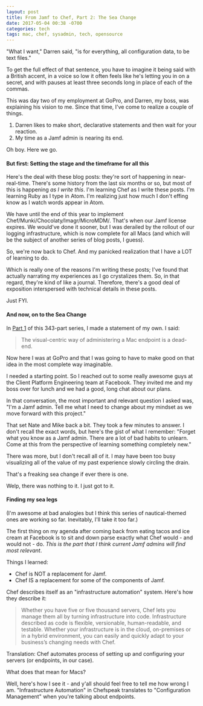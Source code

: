 ```yaml
---
layout: post
title: From Jamf to Chef, Part 2: The Sea Change
date: 2017-05-04 00:38 -0700
categories: tech
tags: mac, chef, sysadmin, tech, opensource
---
```


"What I want," Darren said, "is for everything, all configuration data, to be text files."

To get the full effect of that sentence, you have to imagine it being said with a British accent, in a voice so low it often feels like he's letting you in on a secret, and with pauses at least three seconds long in place of each of the commas.

This was day two of my employment at GoPro, and Darren, my boss, was explaining his vision to me. Since that time, I've come to realize a couple of things.

1. Darren likes to make short, declarative statements and then wait for your reaction.
2. My time as a Jamf admin is nearing its end.

Oh boy. Here we go.

#### But first: Setting the stage and the timeframe for all this

Here's the deal with these blog posts: they're sort of happening in near-real-time. There's some history from the last six months or so, but most of this is happening *as I write this*. I'm learning Chef as I write these posts. I'm learning Ruby as I type in Atom. I'm realizing just how much I don't effing know as I watch words appear in Atom.

We have until the end of this year to implement Chef/Munki/Chocolaty/Imagr/MicroMDM/<insert your favorite open source management system here>. That's when our Jamf license expires. We would've done it sooner, but I was derailed by the rollout of our logging infrastructure, which is now complete for all Macs (and which will be the subject of another series of blog posts, I guess).

So, we're now back to Chef. And my panicked realization that I have a LOT of learning to do.

Which is really one of the reasons I'm writing these posts; I've found that actually narrating my experiences as I go crystalizes them. So, in that regard, they're kind of like a journal. Therefore, there's a good deal of exposition interspersed with technical details in these posts.

Just FYI.

#### And now, on to the Sea Change

In [Part 1](http://lowlyadmin.com/tech/2017/04/24/from-jamf-to-chef-part-1/) of this 343-part series, I made a statement of my own. I said:

> The visual-centric way of administering a Mac endpoint is a dead-end.

Now here I was at GoPro and that I was going to have to make good on that idea in the most complete way imaginable.

I needed a starting point. So I reached out to some really awesome guys at the Client Platform Engineering team at Facebook. They invited me and my boss over for lunch and we had a good, long chat about our plans.

In that conversation, the most important and relevant question I asked was, "I'm a Jamf admin. Tell me what I need to change about my mindset as we move forward with this project."

That set Nate and Mike back a bit. They took a few minutes to answer. I don't recall the exact words, but here's the gist of what I remember: "Forget what you know as a Jamf admin. There are a lot of bad habits to unlearn. Come at this from the perspective of learning something completely new."

There was more, but I don't recall all of it. I may have been too busy visualizing all of the value of my past experience slowly circling the drain.

That's a freaking sea change if ever there is one.

Welp, there was nothing to it. I just got to it.

#### Finding my sea legs



(I'm awesome at bad analogies but I think this series of nautical-themed ones are working so far. Inevitably, I'll take it too far.)

The first thing on my agenda after coming back from eating tacos and ice cream at Facebook is to sit and down parse exactly what Chef would - and would not - do. *This is the part that I think current Jamf admins will find most relevant*.

Things I learned:

- Chef is NOT a replacement for Jamf.
- Chef IS a replacement for some of the components of Jamf.

Chef describes itself as an "infrastructure automation" system. Here's how they describe it:

> Whether you have five or five thousand servers, Chef lets you manage them all by turning infrastructure into code. Infrastructure described as code is flexible, versionable, human-readable, and testable. Whether your infrastructure is in the cloud, on-premises or in a hybrid environment, you can easily and quickly adapt to your business’s changing needs with Chef.

Translation: Chef automates process of setting up and configuring your servers (or endpoints, in our case).

What does that mean for Macs?

Well, here's how I see it - and y'all should feel free to tell me how wrong I am. "Infrastructure Automation" in Chefspeak translates to "Configuration Management" when you're talking about endpoints.
